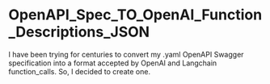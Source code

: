 # OpenAPI_Spec_TO_OpenAI_Function_Descriptions_JSON

I have been trying for centuries to convert my .yaml OpenAPI Swagger specification into a format accepted by OpenAI and Langchain function_calls.
So, I decided to create one.
